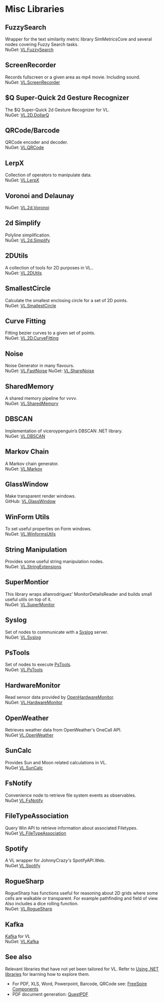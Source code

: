 # Misc Libraries

## FuzzySearch
Wrapper for the text similarity metric library SimMetricsCore and several nodes covering Fuzzy Search tasks.  
NuGet: [VL.FuzzySearch](https://www.nuget.org/packages/VL.FuzzySearch)

## ScreenRecorder
Records fullscreen or a given area as mp4 movie. Including sound.  
NuGet: [VL.ScreenRecorder](https://www.nuget.org/packages/VL.ScreenRecorder)

## $Q Super-Quick 2d Gesture Recognizer
The $Q Super-Quick 2d Gesture Recognizer for VL.  
NuGet: [VL.2D.DollarQ](https://www.nuget.org/packages/VL.2D.DollarQ)

## QRCode/Barcode 
QRCode encoder and decoder.  
NuGet: [VL.QRCode](https://www.nuget.org/packages/VL.QRCode)

## LerpX
Collection of operators to manipulate data.  
NuGet: [VL.LerpX](https://www.nuget.org/packages/VL.LerpX)

## Voronoi and Delaunay
NuGet: [VL.2d.Voronoi](https://www.nuget.org/packages/VL.2d.Voronoi)

## 2d Simplify
Polyline simplification.  
NuGet: [VL.2d.Simplify](https://www.nuget.org/packages/VL.2D.Simplify/)

## 2DUtils
A collection of tools for 2D purposes in VL..  
NuGet: [VL.2DUtils](https://www.nuget.org/packages/VL.2DUtils)

## SmallestCircle
Calculate the smallest enclosing circle for a set of 2D points.  
NuGet: [VL.SmallestCircle](https://www.nuget.org/packages/VL.SmallestCircle/)

## Curve Fitting
Fitting bezier curves to a given set of points.  
NuGet: [VL.2D.CurveFitting](https://www.nuget.org/packages/VL.2D.CurveFitting)

## Noise
Noise Generator in many flavours.  
NuGet: [VL.FastNoise](https://www.nuget.org/packages/VL.FastNoise)
NuGet: [VL.SharpNoise](https://www.nuget.org/packages/VL.SharpNoise)

## SharedMemory
A shared memory pipeline for vvvv.  
NuGet: [VL.SharedMemory](https://www.nuget.org/packages/VL.SharedMemory/)

## DBSCAN
Implementation of viceroypenguin’s DBSCAN .NET library.  
NuGet: [VL.DBSCAN](https://www.nuget.org/packages/VL.DBSCAN)

## Markov Chain
A Markov chain generator.  
NuGet: [VL.Markov](https://www.nuget.org/packages/VL.Markov)

## GlassWindow
Make transparent render windows.  
GitHub: [VL.GlassWindow](https://github.com/torinos-yt/VL.GlassWindow)

## WinForm Utils
To set useful properties on Form windows.  
NuGet: [VL.WinformsUtils](https://www.nuget.org/packages/VL.WinFormsUtils)

## String Manipulation
Provides some useful string manipulation nodes.  
NuGet: [VL.StringExtensions](https://www.nuget.org/packages/VL.StringExtensions)

## SuperMontior
This library wraps allanrodriguez' MonitorDetailsReader and builds small useful utils on top of it.  
NuGet: [VL.SuperMonitor](https://www.nuget.org/packages/VL.SuperMonitor/1.0.3-alpha)

## Syslog
Set of nodes to communicate with a [Syslog](https://en.wikipedia.org/wiki/Syslog) server.  
NuGet: [VL.Syslog](https://www.nuget.org/packages/VL.Syslog)

## PsTools
Set of nodes to execute [PsTools](https://docs.microsoft.com/en-us/sysinternals/downloads/pstools).  
NuGet: [VL.PsTools](https://www.nuget.org/packages/VL.PsTools)

## HardwareMonitor
Read sensor data provided by [OpenHardwareMonitor](https://openhardwaremonitor.org/).  
NuGet: [VL.HardwareMonitor](https://www.nuget.org/packages/VL.HardwareMonitor)

## OpenWeather
Retrieves weather data from OpenWeather's OneCall API.  
NuGet [VL.OpenWeather](https://www.nuget.org/packages/VL.OpenWeather)

## SunCalc
Provides Sun and Moon related calculations in VL.  
NuGet [VL.SunCalc](https://www.nuget.org/packages/VL.SunCalc)

## FsNotify
Convenience node to retrieve file system events as observables.  
NuGet [VL.FsNotify](https://www.nuget.org/packages/VL.FsNotify)

## FileTypeAssociation
Query Win API to retrieve information about associated Filetypes.  
NuGet [VL.FileTypeAssociation](https://www.nuget.org/packages/VL.FileTypeAssociation/)

## Spotify
A VL wrapper for JohnnyCrazy's SpotifyAPI.Web.  
NuGet [VL.Spotify](https://www.nuget.org/packages/VL.Spotify)

## RogueSharp
RogueSharp has functions useful for reasoning about 2D grids where some cells are walkable or transparent. For example pathfinding and field of view.
Also includes a dice rolling function.  
NuGet: [VL.RogueSharp](https://vvvv.org/contribution/vl.roguesharp)

## Kafka
[Kafka](https://kafka.apache.org/) for VL  
NuGet: [VL.Kafka](https://www.nuget.org/packages/VL.Kafka)

## See also
Relevant libraries that have not yet been tailored for VL. Refer to [Using .NET libraries](../extending/using-net-libraries.md) for learning how to explore them.
* For PDF, XLS, Word, Powerpoint, Barcode, QRCode see: [FreeSpire Components](https://www.nuget.org/packages?q=freespire)
* PDF document generation: [QuestPDF](https://www.questpdf.com/)

